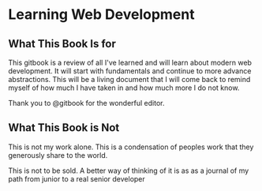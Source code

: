 # Learning Web Development

## What This Book Is for
This gitbook is a review of all I've learned and will learn about modern web development. It will start with fundamentals and continue to more advance abstractions. This will be a living document that I will come back to remind myself of how much I have taken in and how much more I do not know. 

Thank you to @gitbook for the wonderful editor. 

## What This Book is Not

This is not my work alone. This is a condensation of peoples work that they generously share to the world. 

This is not to be sold. A better way of thinking of it is as as a journal of my path from junior to a real senior developer


